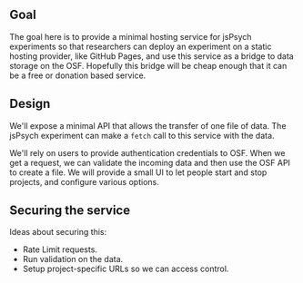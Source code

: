 ## Goal

The goal here is to provide a minimal hosting service for jsPsych experiments so that researchers
can deploy an experiment on a static hosting provider, like GitHub Pages, and use this service
as a bridge to data storage on the OSF. Hopefully this bridge will be cheap enough that it can
be a free or donation based service.

## Design

We'll expose a minimal API that allows the transfer of one file of data. The jsPsych experiment
can make a `fetch` call to this service with the data.

We'll rely on users to provide authentication credentials to OSF. When we get a request, we can
validate the incoming data and then use the OSF API to create a file. We will provide a small UI
to let people start and stop projects, and configure various options.

## Securing the service

Ideas about securing this:

- Rate Limit requests.
- Run validation on the data.
- Setup project-specific URLs so we can access control.